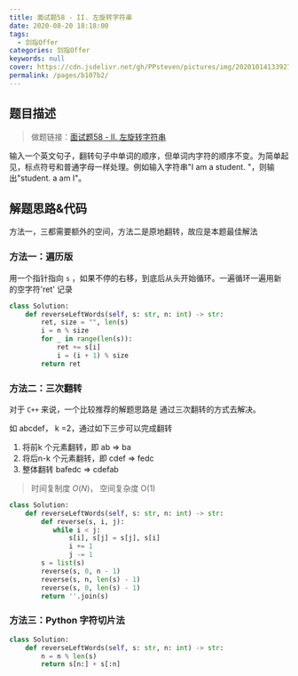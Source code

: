 ```yaml
---
title: 面试题58 - II. 左旋转字符串
date: 2020-08-20 18:18:00
tags: 
  - 剑指Offer
categories: 剑指Offer
keywords: null
cover: https://cdn.jsdelivr.net/gh/PPsteven/pictures/img/20201014133927.png
permalink: /pages/b107b2/
---
```


## 题目描述

> 做题链接：[面试题58 - II. 左旋转字符串](https://leetcode-cn.com/problems/zuo-xuan-zhuan-zi-fu-chuan-lcof/)

输入一个英文句子，翻转句子中单词的顺序，但单词内字符的顺序不变。为简单起见，标点符号和普通字母一样处理。例如输入字符串"I am a student. "，则输出"student. a am I"。

<!--more-->

## 解题思路&代码

方法一，三都需要额外的空间，方法二是原地翻转，故应是本题最佳解法

### 方法一：遍历版

用一个指针指向  `s` ，如果不停的右移，到底后从头开始循环。一遍循环一遍用新的空字符'ret' 记录

```python
class Solution:
    def reverseLeftWords(self, s: str, n: int) -> str:
        ret, size = "", len(s)
        i = n % size
        for _ in range(len(s)):
            ret += s[i]
            i = (i + 1) % size
        return ret
```



### 方法二：三次翻转

对于 `C++` 来说，一个比较推荐的解题思路是 通过三次翻转的方式去解决。

如 abcdef， k =2，通过如下三步可以完成翻转

1. 将前k 个元素翻转，即 ab => ba
2. 将后n-k 个元素翻转，即 cdef => fedc
3. 整体翻转 bafedc => cdefab 

> 时间复制度 $O(N)$， 空间复杂度 O(1)

```python
class Solution:
    def reverseLeftWords(self, s: str, n: int) -> str:
        def reverse(s, i, j):
           while i < j: 
               s[i], s[j] = s[j], s[i]
               i += 1
               j -= 1
        s = list(s)
        reverse(s, 0, n - 1)
        reverse(s, n, len(s) - 1)
        reverse(s, 0, len(s) - 1)
        return ''.join(s)
```

### 方法三：Python 字符切片法

```python
class Solution:
    def reverseLeftWords(self, s: str, n: int) -> str:
        n = n % len(s)
        return s[n:] + s[:n] 
```

